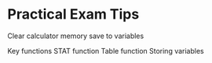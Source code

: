 # **Practical Exam Tips**

Clear calculator memory
save to variables

Key functions
STAT function
Table function
Storing variables
